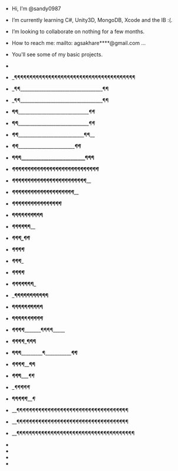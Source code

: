 - Hi, I’m @sandy0987
- I’m currently learning C#, Unity3D, MongoDB, Xcode and the IB :(.
- I’m looking to collaborate on nothing for a few months.
- How to reach me: mailto: agsakhare****@gmail.com ...
- You'll see some of my basic projects.

-
- _¶¶¶¶¶¶¶¶¶¶¶¶¶¶¶¶¶¶¶¶¶¶¶¶¶¶¶¶¶¶¶¶¶¶¶¶¶¶¶
- _¶¶___________________________________¶¶
- _¶¶___________________________________¶¶
- __¶¶_________________________________¶¶_
- __¶¶_________________________________¶¶_
- ___¶¶_______________________________¶¶__
- ___¶¶______________________________¶¶___
- ____¶¶¶__________________________¶¶¶____
- _____¶¶¶¶_¶¶¶¶¶¶¶¶¶¶¶¶¶¶¶¶¶¶¶¶_¶¶¶¶_____
- _______¶¶¶¶_¶¶¶¶¶¶¶¶¶¶¶¶¶¶¶¶_¶¶¶¶_______
- _________¶¶¶¶_¶¶¶¶¶¶¶¶¶¶¶¶_¶¶¶¶_________
- ___________¶¶¶¶¶_¶¶¶¶¶¶¶_¶¶¶¶___________
- ______________¶¶¶¶_¶¶¶_¶¶¶______________
- ________________¶¶¶_¶_¶¶________________
- _________________¶¶¶_¶¶_________________
- __________________¶¶_¶¶_________________
- __________________¶¶_¶__________________
- __________________¶¶_¶¶_________________
- ________________¶¶¶_¶_¶¶¶_______________
- _____________¶¶¶¶¶__¶__¶¶¶¶¶____________
- __________¶¶¶¶¶_____¶_____¶¶¶¶__________
- ________¶¶¶¶________¶_______¶¶¶¶¶_______
- _______¶¶¶__________¶__________¶¶¶¶_____
- _____¶¶¶____________¶____________¶¶¶____
- ____¶¶¶_____________¶______________¶¶___
- ___¶¶¶______________¶_______________¶¶__
- ___¶¶_______________¶________________¶¶_
- __¶¶________________¶________________¶¶_
- __¶¶_______________¶¶¶________________¶_
- __¶¶_¶¶¶¶¶¶¶¶¶¶¶¶¶¶¶¶¶¶¶¶¶¶¶¶¶¶¶¶¶¶¶¶_¶¶
- __¶¶_¶¶¶¶¶¶¶¶¶¶¶¶¶¶¶¶¶¶¶¶¶¶¶¶¶¶¶¶¶¶¶¶_¶¶
- __¶¶¶¶¶¶¶¶¶¶¶¶¶¶¶¶¶¶¶¶¶¶¶¶¶¶¶¶¶¶¶¶¶¶¶¶¶¶
-
-
-
- 
<!---
sandy0987/sandy0987 is a ✨ special ✨ repository because its `README.md` (this file) appears on your GitHub profile.
You can click the Preview link to take a look at your changes.
--->
